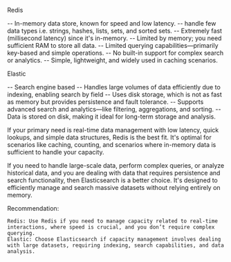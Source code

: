 Redis

-- In-memory data store, known for speed and low latency.
-- handle few data types i.e. strings, hashes, lists, sets, and sorted sets.
-- Extremely fast (millisecond latency) since it's in-memory.
-- Limited by memory; you need sufficient RAM to store all data.
-- Limited querying capabilities—primarily key-based and simple operations.
-- No built-in support for complex search or analytics.
-- Simple, lightweight, and widely used in caching scenarios.


Elastic

-- Search engine based
-- Handles large volumes of data efficiently due to indexing, enabling search by field
-- Uses disk storage, which is not as fast as memory but provides persistence and fault tolerance.
-- Supports advanced search and analytics—like filtering, aggregations, and sorting.
-- Data is stored on disk, making it ideal for long-term storage and analysis.


If your primary need is real-time data management with low latency, quick lookups, and simple data structures, Redis is the best fit. It's optimal for scenarios like caching, counting, and scenarios where in-memory data is sufficient to handle your capacity.

If you need to handle large-scale data, perform complex queries, or analyze historical data, and you are dealing with data that requires persistence and search functionality, then Elasticsearch is a better choice. It's designed to efficiently manage and search massive datasets without relying entirely on memory.


Recommendation:

    Redis: Use Redis if you need to manage capacity related to real-time interactions, where speed is crucial, and you don’t require complex querying.
    Elastic: Choose Elasticsearch if capacity management involves dealing with large datasets, requiring indexing, search capabilities, and data analysis.